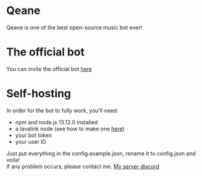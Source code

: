 # Qeane
Qeane is one of the best open-source music bot ever! 
# The official bot
You can invite the official bot [here](https://discord.com/api/oauth2/authorize?client_id=727163097026003004&permissions=8&scope=bot)
# Self-hosting
In order for the bot to fully work, you'll need:
* npm and node.js 13.12.0 installed
* a lavalink node (see how to make one [here](https://github.com/Frederikam/Lavalink))
* your bot token
* your user ID

Just put everything in the config.example.json, rename it to config.json and voila!<br />
If any problem occurs, please contact me. [My server discord](https://discord.gg/nXg4Yh7)